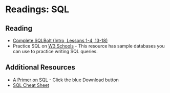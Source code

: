 # Readings: SQL

## Reading

* [Complete SQLBolt (Intro, Lessons 1-4, 13-18)](https://sqlbolt.com/)
* Practice SQL on [W3 Schools](https://www.w3schools.com/sql/trysql.asp?filename=trysql_select_all) - This resource has sample databases you can use to practice writing SQL queries.

## Additional Resources

* [A Primer on SQL](https://openlibra.com/en/book/a-primer-on-sql-3rd-edition) - Click the blue Download button
* [SQL Cheat Sheet](http://www.cheat-sheets.org/sites/sql.su/)